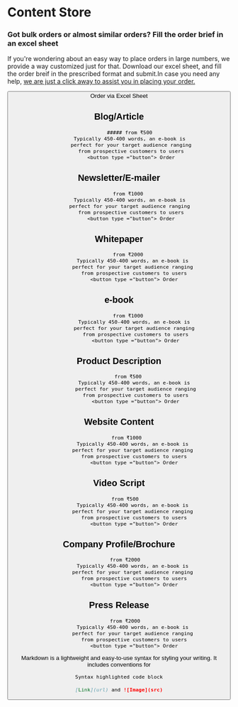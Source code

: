 #    Content Store

###    Got bulk orders or almost similar orders? Fill the order brief in an excel sheet

If you're  wondering about an easy way to place orders in large numbers, we provide a way customized just for that.
Download our excel sheet, and fill the order breif in the prescribed format and submit.In case you need any help, [we are just a click away to assist you in placing your order.](url) 

<button type ="button"> Order via Excel Sheet  

   ## **Blog/Article**
           ##### from ₹500
            Typically 450-400 words, an e-book is 
            perfect for your target audience ranging
            from prospective customers to users
            <button type ="button"> Order
   ## Newsletter/E-mailer
          from ₹1000
            Typically 450-400 words, an e-book is 
            perfect for your target audience ranging 
            from prospective customers to users
            <button type ="button"> Order
   ## Whitepaper
          from ₹2000
              Typically 450-400 words, an e-book is 
              perfect for your target audience ranging 
              from prospective customers to users
              <button type ="button"> Order
   ## e-book
          from ₹1000
               Typically 450-400 words, an e-book is 
               perfect for your target audience ranging 
               from prospective customers to users
               <button type ="button"> Order
   ##  Product Description
          from ₹500
               Typically 450-400 words, an e-book is 
               perfect for your target audience ranging
               from prospective customers to users
               <button type ="button"> Order
   ## Website Content
         from ₹1000
              Typically 450-400 words, an e-book is 
              perfect for your target audience ranging 
              from prospective customers to users
              <button type ="button"> Order
   ## Video Script
        from ₹500
              Typically 450-400 words, an e-book is 
              perfect for your target audience ranging 
              from prospective customers to users
              <button type ="button"> Order
   ## Company Profile/Brochure
        from ₹2000
              Typically 450-400 words, an e-book is 
              perfect for your target audience ranging 
              from prospective customers to users
              <button type ="button"> Order
   ## Press Release
        from ₹2000
              Typically 450-400 words, an e-book is 
              perfect for your target audience ranging 
              from prospective customers to users
              <button type ="button"> Order
            
Markdown is a lightweight and easy-to-use syntax for styling your writing. It includes conventions for

```markdown
Syntax highlighted code block

[Link](url) and ![Image](src)
```


